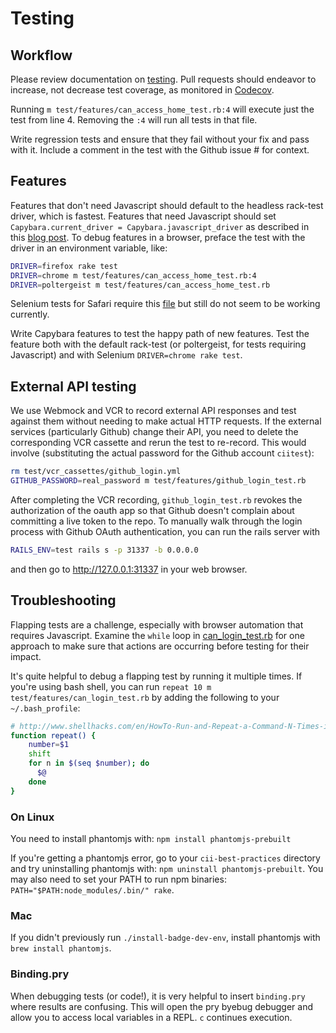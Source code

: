 # Testing

## Workflow

Please review documentation on [testing](http://guides.rubyonrails.org/testing.html). Pull requests should endeavor to increase, not decrease test coverage, as monitored in [Codecov](https://codecov.io/gh/linuxfoundation/cii-best-practices-badge).

Running `m test/features/can_access_home_test.rb:4` will execute just the test from line 4. Removing the `:4` will run all tests in that file.

Write regression tests and ensure that they fail without your fix and pass with it. Include a comment in the test with the Github issue # for context.

## Features

Features that don't need Javascript should default to the headless rack-test driver, which is fastest. Features that need Javascript should set `Capybara.current_driver = Capybara.javascript_driver` as described in this [blog post](http://www.rubytutorial.io/how-to-test-an-autocomplete-with-rails/). To debug features in a browser, preface the test with the driver in an environment variable, like:

```bash
DRIVER=firefox rake test
DRIVER=chrome m test/features/can_access_home_test.rb:4
DRIVER=poltergeist m test/features/can_access_home_test.rb
```

Selenium tests for Safari require this [file](http://selenium-release.storage.googleapis.com/2.48/SafariDriver.safariextz) but still do not seem to be working currently.

Write Capybara features to test the happy path of new features. Test the feature both with the default rack-test (or poltergeist, for tests requiring Javascript) and with Selenium `DRIVER=chrome rake test`.

## External API testing

We use Webmock and VCR to record external API responses and test against them without needing to make actual HTTP requests. If the external services (particularly Github) change their API, you need to delete the corresponding VCR cassette and rerun the test to re-record. This would involve (substituting the actual password for the Github account `ciitest`):

```bash
rm test/vcr_cassettes/github_login.yml
GITHUB_PASSWORD=real_password m test/features/github_login_test.rb
```

After completing the VCR recording, `github_login_test.rb` revokes the authorization of the oauth app so that Github doesn't complain about committing a live token to the repo. To manually walk through the login process with Github OAuth authentication, you can run the rails server with

```bash
RAILS_ENV=test rails s -p 31337 -b 0.0.0.0
```

and then go to http://127.0.0.1:31337 in your web browser.

## Troubleshooting

Flapping tests are a challenge, especially with browser automation that requires Javascript. Examine the `while` loop in [can_login_test.rb](https://github.com/linuxfoundation/cii-best-practices-badge/blob/master/test/features/can_login_test.rb) for one approach to make sure that actions are occurring before testing for their impact.

It's quite helpful to debug a flapping test by running it multiple times. If you're using bash shell, you can run `repeat 10 m test/features/can_login_test.rb` by adding the following to your `~/.bash_profile`:

```bash
# http://www.shellhacks.com/en/HowTo-Run-and-Repeat-a-Command-N-Times-in-Bash
function repeat() {
    number=$1
    shift
    for n in $(seq $number); do
      $@
    done
}
```

### On Linux

You need to install phantomjs with: `npm install phantomjs-prebuilt`

If you're getting a phantomjs error, go to your `cii-best-practices` directory and try uninstalling phantomjs with: `npm uninstall phantomjs-prebuilt`. You may also need to set your PATH to run npm binaries: `PATH="$PATH:node_modules/.bin/" rake`.

### Mac

If you didn't previously run `./install-badge-dev-env`, install phantomjs with `brew install phantomjs`.

### Binding.pry

When debugging tests (or code!), it is very helpful to insert `binding.pry` where results are confusing. This will open the pry byebug debugger and allow you to access local variables in a REPL. `c` continues execution.
